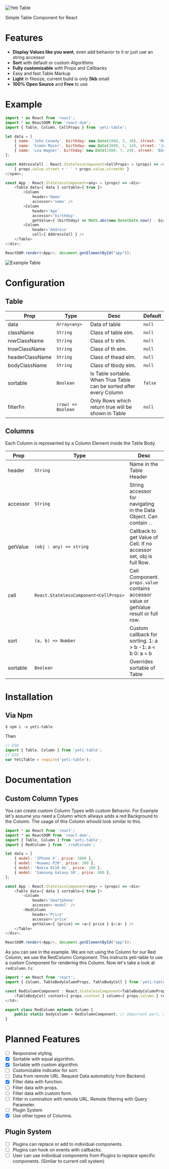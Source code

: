 ![Yeti Table](https://github.com/chitter99/yeti-table/blob/master/media/yeti-table-logo.png?raw=true)

Simple Table Component for React

# Features
* **Display Values like you want**, even add behavior to it or just use an string accessor
* **Sort** with default or custom Algorithms
* **Fully customizable** with Props and Callbacks
* Easy and fast Table Markup
* **Light** in filesize, current build is only **5kb** small 
* **100% Open Source** and **Free** to use

# Example
```javascript
import * as React from 'react';
import * as ReactDOM from 'react-dom';
import { Table, Column, CellProps } from 'yeti-table';

let data = [
    { name: 'John Cenedy', birthday: new Date(1998, 5, 30), street: 'Musterstrasse', streetNr: 15 },
    { name: 'Simon Maier', birthday: new Date(2000, 1, 14), street: 'Joachimstrasse', streetNr: '2b' },
    { name: 'Lea Wagner', birthday: new Date(1980, 7, 24), street: 'Bäckeralle', streetNr: 63 },
];

const AddressCell : React.StatelessComponent<CellProps> = (props) => <span>
    { props.value.street + ' ' + props.value.streetNr }
</span>;

const App : React.StatelessComponent<any> = (props) => <div>
    <Table data={ data } sortable={ true }>
        <Column 
            header='Name'
            accessor='name' />
        <Column 
            header='Age'
            accessor='birthday'
            getValue={ (birthday) => Math.abs(new Date(Date.now() - birthday.getTime()).getUTCFullYear() - 1970).toString() } />
        <Column 
            header='Address'
            cell={ AddressCell } />
    </Table>
</div>;

ReactDOM.render(<App/>, document.getElementById("app"));
```
![Example Table](https://github.com/chitter99/yeti-table/blob/master/media/example-1.png?raw=true)

# Configuration

## Table
Prop | Type | Desc | Default 
--- | --- | --- | ---
data | `Array<any>` | Data of table | `null` 
className | `String` | Class of table elm. | `null` 
rowClassName | `String` | Class of tr elm. | `null` 
trowClassName | `String` | Class of th elm. | `null` 
headerClassName | `String` | Class of thead elm. | `null` 
bodyClassName | `String` | Class of tbody elm.| `null` 
sortable | `Boolean` | Is Table sortable. When True Table can be sorted after every Column | `false`
filterFn | `(row) => Boolean` | Only Rows which return true will be shown in Table | `null`
 
## Columns
Each Column is represented by a Column Element inside the Table Body.

Prop | Type | Desc | Example | Default
--- | --- | --- | --- | ---
header | `String`  | Name in the Table Header | `Name` | Required
accessor | `String` | String accessor for navigating in the Data Object. Can contain `.`. | `employee.email` | `null`
getValue | `(obj : any) => string` | Callback to get Value of Cell. If no accessor set, obj is full Row. | `(row) => row.name` | `null`
cell | `React.StatelessComponent<CellProps>` | Cell Component. `props.value` contains accessor value or getValue result or full row. | | `null`
sort | `(a, b) => Number` | Custom callback for sorting. 1: a > b -1: a < b 0: a = b | | `null`
sortable | `Boolean` | Overrides sortable of Table | | `null`

# Installation 

## Via Npm
```
$ npm i -s yeti-table
```
Then
```javascript
// ES6
import { Table, Column } from 'yeti-table';
// ES5
var YetiTable = require('yeti-table');
```

# Documentation

## Custom Column Types
You can create custom Column Types with custom Behavior. For Example let's assume you need a Column which allways adds a red Background to the Column. The usage of this Column whould look similar to this.

```javascript
import * as React from 'react';
import * as ReactDOM from 'react-dom';
import { Table, Column } from 'yeti-table';
import { RedColumn } from './redColumn';

let data = [
    { model: 'IPhone X', price: 1000 },
    { model: 'Huawei P20', price: 300 },
    { model: 'Nokia 8110 4G', price: 100 },
    { model: 'Samsung Galaxy S9', price: 800 },
];

const App : React.StatelessComponent<any> = (props) => <div>
    <Table data={ data } sortable={ true }>
        <Column 
            header='Smartphone'
            accessor='model' />
        <RedColumn 
            header='Price'
            accessor='price'
            getValue={ (price) => <a>{ price } $</a> } />
    </Table>
</div>;

ReactDOM.render(<App/>, document.getElementById("app"));
```

As you can see in the example. We are not using the Column for our Red Column, we use the RedColumn Component. This instructs yeti-table to use a custom Component for rendering this Column. Now let's take a look at `redColumn.ts`:

```javascript
import * as React from 'react';
import { Column, TableBodyColumnProps, TableBodyCell } from 'yeti-table';

const RedColumnComponent : React.StatelessComponent<TableBodyColumnProps> = (props) => <td style={ { backgroundColor: 'red' } }>
    <TableBodyCell context={ props.context } column={ props.column } row={ props.row } /> // Needed for drawing the cell.
</td>;

export class RedColumn extends Column {
    public static bodyColumn = RedColumnComponent; // Important part, can be any type of stateless component.
}
```

# Planned Features
- [ ] Responsive styling.
- [X] Sortable with equal algorithm.
- [X] Sortable with custom algorithm.
- [ ] Customizable indicator for sort.
- [ ] Data from remote URL. Request Data automaticly from Backend.
- [X] Filter data with function.
- [ ] Filter data with props.
- [ ] Filter data with custom form.
- [ ] Filter in comination with remote URL. Remote filtering with Query Parameter. 
- [ ] Plugin System
- [X] Use other types of Columns.

## Plugin System
- [ ] Plugins can replace or add to individual components.
- [ ] Plugins can hook on events with callbacks.
- [ ] User can use individual components from Plugins to replace specific components. (Similar to current cell system)
